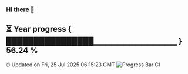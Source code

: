 ### Hi there 👋
⏳ Year progress { ████████████████▁▁▁▁▁▁▁▁▁▁▁▁▁▁ } 56.24 %
---
⏰ Updated on Fri, 25 Jul 2025 06:15:23 GMT
![Progress Bar CI](https://github.com/Moyi321/Moyi321/workflows/Progress%20Bar%20CI/badge.svg)
